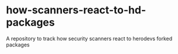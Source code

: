 # how-scanners-react-to-hd-packages
A repository to track how security scanners react to herodevs forked packages
